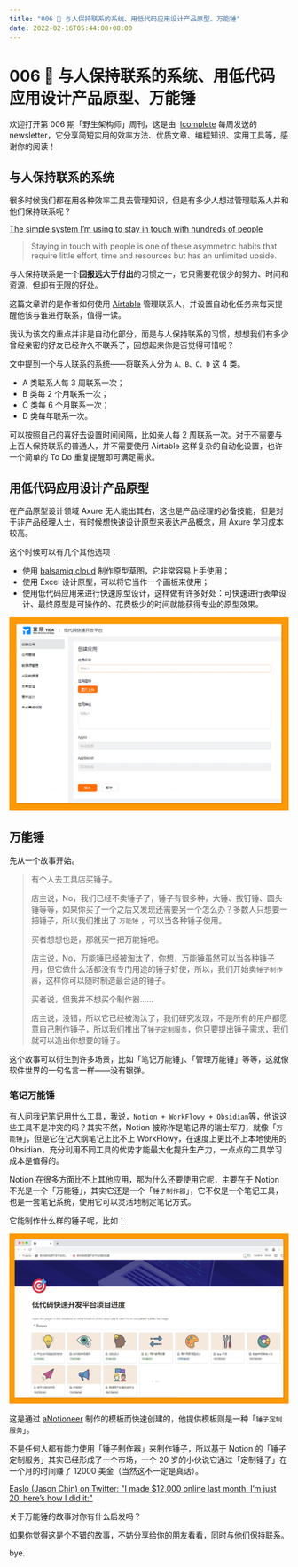 ```yaml
---
title: "006 📒 与人保持联系的系统、用低代码应用设计产品原型、万能锤"
date: 2022-02-16T05:44:08+08:00
---
```


# 006 📒 与人保持联系的系统、用低代码应用设计产品原型、万能锤

欢迎打开第 006 期「野生架构师」周刊，这是由  [lcomplete](https://github.com/lcomplete/TechShare) 每周发送的 newsletter，它分享简短实用的效率方法、优质文章、编程知识、实用工具等，感谢你的阅读！

## 与人保持联系的系统

很多时候我们都在用各种效率工具去管理知识，但是有多少人想过管理联系人并和他们保持联系呢？

[The simple system I’m using to stay in touch with hundreds of people](https://jakobgreenfeld.com/stay-in-touch)

> Staying in touch with people is one of these asymmetric habits that require little effort, time and resources but has an unlimited upside.

与人保持联系是一个**回报远大于付出**的习惯之一，它只需要花很少的努力、时间和资源，但却有无限的好处。

这篇文章讲的是作者如何使用 [Airtable](https://airtable.com/) 管理联系人，并设置自动化任务来每天提醒他该与谁进行联系，值得一读。

我认为该文的重点并非是自动化部分，而是与人保持联系的习惯，想想我们有多少曾经亲密的好友已经许久不联系了，回想起来你是否觉得可惜呢？

文中提到一个与人联系的系统——将联系人分为 `A、B、C、D` 这 4 类。

- A 类联系人每 3 周联系一次；
- B 类每 2 个月联系一次；
- C 类每 6 个月联系一次；
- D 类每年联系一次。

可以按照自己的喜好去设置时间间隔，比如亲人每 2 周联系一次。对于不需要与上百人保持联系的普通人，并不需要使用 Airtable 这样复杂的自动化设置，也许一个简单的 To Do 重复提醒即可满足需求。

## 用低代码应用设计产品原型

在产品原型设计领域 Axure 无人能出其右，这也是产品经理的必备技能，但是对于非产品经理人士，有时候想快速设计原型来表达产品概念，用 Axure 学习成本较高。

这个时候可以有几个其他选项：

- 使用 [balsamiq.cloud](https://balsamiq.cloud/) 制作原型草图，它非常容易上手使用；
- 使用 Excel 设计原型，可以将它当作一个画板来使用；
- 使用低代码应用来进行快速原型设计，这样做有许多好处：可快速进行表单设计、最终原型是可操作的、花费极少的时间就能获得专业的原型效果。

![yida](./006/yida.png)

## 万能锤

先从一个故事开始。

> 有个人去工具店买锤子。
>
> 店主说，No，我们已经不卖锤子了，锤子有很多种，大锤、拔钉锤、圆头锤等等，如果你买了一个之后又发现还需要另一个怎么办？多数人只想要一把锤子，所以我们推出了 `万能锤` ，可以当各种锤子使用。
>
> 买者想想也是，那就买一把万能锤吧。
>
> 店主说，No，万能锤已经被淘汰了，你想，万能锤虽然可以当各种锤子用，但它做什么活都没有专门用途的锤子好使，所以，我们开始卖`锤子制作器`，这样你可以随时制造最合适的锤子。
>
> 买者说，但我并不想买个制作器……
>
> 店主说，没错，所以它已经被淘汰了，我们研究发现，不是所有的用户都愿意自己制作锤子，所以我们推出了`锤子定制服务`，你只要提出锤子需求，我们就可以造出你想要的锤子。

这个故事可以衍生到许多场景，比如「笔记万能锤」、「管理万能锤」等等，这就像软件世界的一句名言一样——没有银弹。

### 笔记万能锤

有人问我记笔记用什么工具，我说，`Notion + WorkFlowy + Obsidian`等，他说这些工具不是冲突的吗？其实不然，Notion 被称作是笔记界的瑞士军刀，就像「`万能锤`」，但是它在记大纲笔记上比不上 WorkFlowy，在速度上更比不上本地使用的 Obsidian，充分利用不同工具的优势才能最大化提升生产力，一点点的工具学习成本是值得的。

Notion 在很多方面比不上其他应用，那为什么还要使用它呢，主要在于 Notion 不光是一个「万能锤」，其实它还是一个「`锤子制作器`」，它不仅是一个笔记工具，也是一套笔记系统，使用它可以灵活地制定笔记方式。

它能制作什么样的锤子呢，比如：

![notion](./006/notion.png)

这是通过 [aNotioneer](https://www.notion.so/aNotioneer-be59e14d857a4d658db394a0441a3b88) 制作的模板而快速创建的，他提供模板则是一种「`锤子定制服务`」。

不是任何人都有能力使用「锤子制作器」来制作锤子，所以基于 Notion 的「锤子定制服务」其实已经形成了一个市场，一个 20 岁的小伙说它通过「定制锤子」在一个月的时间赚了 12000 美金（当然这不一定是真话）。

[Easlo (Jason Chin) on Twitter: "I made $12,000 online last month. I’m just 20, here’s how I did it:"](https://twitter.com/heyeaslo/status/1491782728928280583)

关于万能锤的故事对你有什么启发吗？

如果你觉得这是个不错的故事，不妨分享给你的朋友看看，同时与他们保持联系。

bye.
